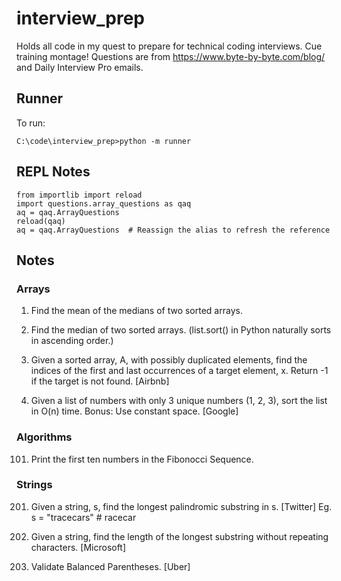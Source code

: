 # interview_prep
Holds all code in my quest to prepare for technical coding interviews. Cue training montage!
Questions are from https://www.byte-by-byte.com/blog/ and Daily Interview Pro emails.


## Runner
To run:
```
C:\code\interview_prep>python -m runner
```


## REPL Notes
```
from importlib import reload
import questions.array_questions as qaq
aq = qaq.ArrayQuestions
reload(qaq)
aq = qaq.ArrayQuestions  # Reassign the alias to refresh the reference
```

## Notes
### Arrays
001) Find the mean of the medians of two sorted arrays.

002) Find the median of two sorted arrays. (list.sort() in Python naturally sorts in ascending order.)

003) Given a sorted array, A, with possibly duplicated elements, find the indices of the first and last occurrences of a target element, x. Return -1 if the target is not found. [Airbnb]

004) Given a list of numbers with only 3 unique numbers (1, 2, 3), sort the list in O(n) time. Bonus: Use constant space. [Google]


### Algorithms
101) Print the first ten numbers in the Fibonocci Sequence.


### Strings
201) Given a string, s, find the longest palindromic substring in s. [Twitter]
Eg. s = "tracecars" # racecar

202) Given a string, find the length of the longest substring without repeating characters. [Microsoft]

203) Validate Balanced Parentheses. [Uber]
